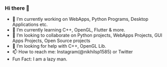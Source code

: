 ### Hi there 👋

- 🔭 I’m currently working on WebApps, Python Programs, Desktop Applications etc.
- 🌱 I’m currently learning C++, OpenGL, Flutter & more.
- 👯 I’m looking to collaborate on Python projects, WebApps Projects, GUI Apps Projects, Open Source projects
- 🤔 I’m looking for help with C++, OpenGL Lib.
- 📫 How to reach me: Instagram(@nikhilsp1585) or Twitter
- Fun Fact: I am a lazy man.

<!--
**nikhilsp1585/nikhilsp1585** is a ✨ _special_ ✨ repository because its `README.md` (this file) appears on your GitHub profile.

### Here are some ideas to get you started:



--!>

